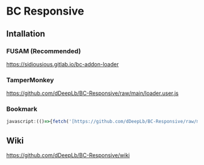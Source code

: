 # BC Responsive
## Intallation
### FUSAM (Recommended)
https://sidiousious.gitlab.io/bc-addon-loader
### TamperMonkey
https://github.com/dDeepLb/BC-Responsive/raw/main/loader.user.js
### Bookmark
``` javascript
javascript:(()=>{fetch('[https://github.com/dDeepLb/BC-Responsive/raw/main/loader.user.js](https://ddeeplb.github.io/BC-Responsive/main.js)').then(r=>r.text()).then(r=>eval(r));})();
```
## Wiki
https://github.com/dDeepLb/BC-Responsive/wiki

